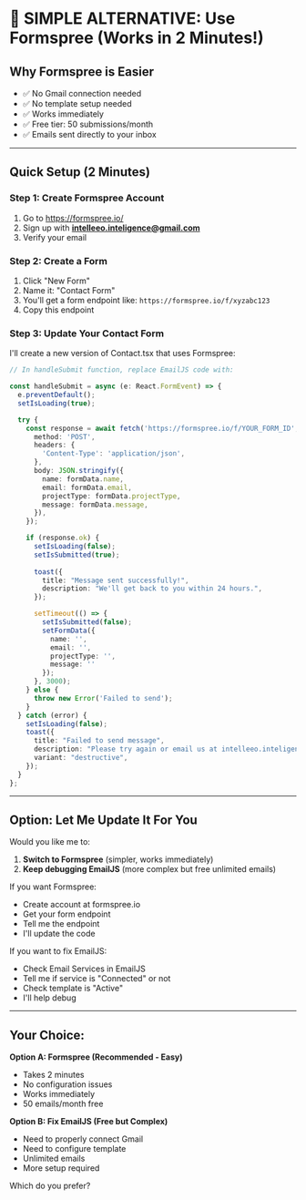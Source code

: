 # 🚀 SIMPLE ALTERNATIVE: Use Formspree (Works in 2 Minutes!)

## Why Formspree is Easier

- ✅ No Gmail connection needed
- ✅ No template setup needed
- ✅ Works immediately
- ✅ Free tier: 50 submissions/month
- ✅ Emails sent directly to your inbox

---

## Quick Setup (2 Minutes)

### Step 1: Create Formspree Account
1. Go to https://formspree.io/
2. Sign up with **intelleeo.inteligence@gmail.com**
3. Verify your email

### Step 2: Create a Form
1. Click "New Form"
2. Name it: "Contact Form"
3. You'll get a form endpoint like: `https://formspree.io/f/xyzabc123`
4. Copy this endpoint

### Step 3: Update Your Contact Form

I'll create a new version of Contact.tsx that uses Formspree:

```typescript
// In handleSubmit function, replace EmailJS code with:

const handleSubmit = async (e: React.FormEvent) => {
  e.preventDefault();
  setIsLoading(true);

  try {
    const response = await fetch('https://formspree.io/f/YOUR_FORM_ID', {
      method: 'POST',
      headers: {
        'Content-Type': 'application/json',
      },
      body: JSON.stringify({
        name: formData.name,
        email: formData.email,
        projectType: formData.projectType,
        message: formData.message,
      }),
    });

    if (response.ok) {
      setIsLoading(false);
      setIsSubmitted(true);
      
      toast({
        title: "Message sent successfully!",
        description: "We'll get back to you within 24 hours.",
      });

      setTimeout(() => {
        setIsSubmitted(false);
        setFormData({
          name: '',
          email: '',
          projectType: '',
          message: ''
        });
      }, 3000);
    } else {
      throw new Error('Failed to send');
    }
  } catch (error) {
    setIsLoading(false);
    toast({
      title: "Failed to send message",
      description: "Please try again or email us at intelleeo.inteligence@gmail.com",
      variant: "destructive",
    });
  }
};
```

---

## Option: Let Me Update It For You

Would you like me to:

1. **Switch to Formspree** (simpler, works immediately)
2. **Keep debugging EmailJS** (more complex but free unlimited emails)

If you want Formspree:
- Create account at formspree.io
- Get your form endpoint
- Tell me the endpoint
- I'll update the code

If you want to fix EmailJS:
- Check Email Services in EmailJS
- Tell me if service is "Connected" or not
- Check template is "Active"
- I'll help debug

---

## Your Choice:

**Option A: Formspree (Recommended - Easy)**
- Takes 2 minutes
- No configuration issues
- Works immediately
- 50 emails/month free

**Option B: Fix EmailJS (Free but Complex)**
- Need to properly connect Gmail
- Need to configure template
- Unlimited emails
- More setup required

Which do you prefer?
